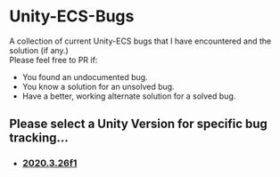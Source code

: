 # Unity-ECS-Bugs
A collection of current Unity-ECS bugs that I have encountered and the solution (if any.)  
Please feel free to PR if:
* You found an undocumented bug.
* You know a solution for an unsolved bug.
* Have a better, working alternate solution for a solved bug.
  

## Please select a Unity Version for specific bug tracking...
* ### [2020.3.26f1](2020.3.26f1)
